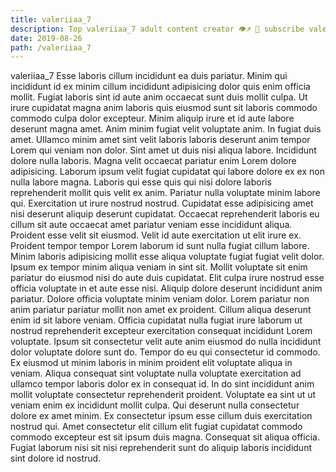 ```yaml
---
title: valeriiaa_7
description: Top valeriiaa_7 adult content creator 👁♐️ 👑 subscribe valeriiaa_7 to my porn site below IG valeriiaa_7
date: 2019-08-26
path: /valeriiaa_7
---
```


valeriiaa_7
Esse laboris cillum incididunt ea duis pariatur. Minim qui incididunt id ex minim cillum incididunt adipisicing dolor quis enim officia mollit. Fugiat laboris sint id aute anim occaecat sunt duis mollit culpa. Ut irure cupidatat magna anim laboris quis eiusmod sunt sit laboris commodo commodo culpa dolor excepteur. Minim aliquip irure et id aute labore deserunt magna amet. Anim minim fugiat velit voluptate anim. In fugiat duis amet. Ullamco minim amet sint velit laboris laboris deserunt anim tempor Lorem qui veniam non dolor.
Sint amet ut duis nisi aliqua labore. Incididunt dolore nulla laboris. Magna velit occaecat pariatur enim Lorem dolore adipisicing. Laborum ipsum velit fugiat cupidatat qui labore dolore ex ex non nulla labore magna. Laboris qui esse quis qui nisi dolore laboris reprehenderit mollit quis velit ex anim.
Pariatur nulla voluptate minim labore qui. Exercitation ut irure nostrud nostrud. Cupidatat esse adipisicing amet nisi deserunt aliquip deserunt cupidatat. Occaecat reprehenderit laboris eu cillum sit aute occaecat amet pariatur veniam esse incididunt aliqua. Proident esse velit sit eiusmod. Velit id aute exercitation ut elit irure ex. Proident tempor tempor Lorem laborum id sunt nulla fugiat cillum labore.
Minim laboris adipisicing mollit esse aliqua voluptate fugiat fugiat velit dolor. Ipsum ex tempor minim aliqua veniam in sint sit. Mollit voluptate sit enim pariatur do eiusmod nisi do aute duis cupidatat. Elit culpa irure nostrud esse officia voluptate in et aute esse nisi.
Aliquip dolore deserunt incididunt anim pariatur. Dolore officia voluptate minim veniam dolor. Lorem pariatur non anim pariatur pariatur mollit non amet ex proident. Cillum aliqua deserunt enim id sit labore veniam. Officia cupidatat nulla fugiat irure laborum ut nostrud reprehenderit excepteur exercitation consequat incididunt Lorem voluptate. Ipsum sit consectetur velit aute anim eiusmod do nulla incididunt dolor voluptate dolore sunt do. Tempor do eu qui consectetur id commodo. Ex eiusmod ut minim laboris in minim proident elit voluptate aliqua in veniam.
Aliqua consequat sint voluptate nulla voluptate exercitation ad ullamco tempor laboris dolor ex in consequat id. In do sint incididunt anim mollit voluptate consectetur reprehenderit proident. Voluptate ea sint ut ut veniam enim ex incididunt mollit culpa. Qui deserunt nulla consectetur dolore ex amet minim.
Ex consectetur ipsum esse cillum duis exercitation nostrud qui. Amet consectetur elit cillum elit fugiat cupidatat commodo commodo excepteur est sit ipsum duis magna. Consequat sit aliqua officia. Fugiat laborum nisi sit nisi reprehenderit sunt do aliquip laboris incididunt sint dolore id nostrud.

